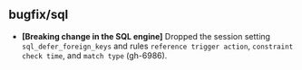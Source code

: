 ## bugfix/sql

* **[Breaking change in the SQL engine]** Dropped the session setting
  `sql_defer_foreign_keys` and rules `reference trigger action`,
  `constraint check time`, and `match type` (gh-6986).
